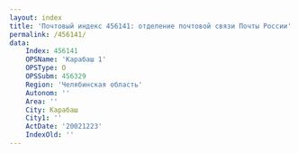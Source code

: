```yaml
---
layout: index
title: 'Почтовый индекс 456141: отделение почтовой связи Почты России'
permalink: /456141/
data:
    Index: 456141
    OPSName: 'Карабаш 1'
    OPSType: О
    OPSSubm: 456329
    Region: 'Челябинская область'
    Autonom: ''
    Area: ''
    City: Карабаш
    City1: ''
    ActDate: '20021223'
    IndexOld: ''
---
```

